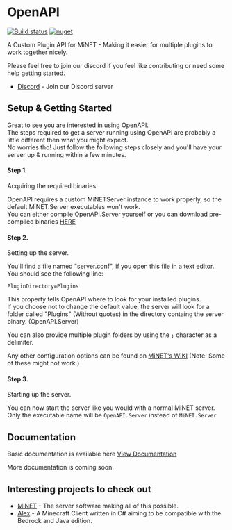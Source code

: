 # OpenAPI
[![Build status](https://ci.appveyor.com/api/projects/status/rb6xfiogyt6sam30/branch/master?svg=true)](https://ci.appveyor.com/project/kennyvv/openapi/branch/master)
[![nuget](https://img.shields.io/nuget/v/OpenMiNET.OpenAPI.svg)](https://www.nuget.org/packages/OpenMiNET.OpenAPI/)

A Custom Plugin API for MiNET - Making it easier for multiple plugins to work together nicely.

Please feel free to join  our discord if you feel like contributing or need some help getting started.
* [Discord](https://discord.gg/J4ZfR87) - Join our Discord server

## Setup & Getting Started

Great to see you are interested in using OpenAPI.  
The steps required to get a server running using OpenAPI are probably a little different then what you might expect.  
No worries tho! Just follow the following steps closely and you'll have your server up & running within a few minutes.  

#### Step 1.
Acquiring the required binaries.

OpenAPI requires a custom MiNETServer instance to work properly, so the default MiNET.Server executables won't work.  
You can either compile OpenAPI.Server yourself or you can download pre-compiled binaries [HERE](https://ci.appveyor.com/project/kennyvv/openapi/branch/master/artifacts)

#### Step 2.
Setting up the server.

You'll find a file named "server.conf", if you open this file in a text editor. You should see the following line:

`PluginDirectory=Plugins`

This property tells OpenAPI where to look for your installed plugins.  
If you choose not to change the default value, the server will look for a folder called "Plugins" (Without quotes) in the directory containg the server binary. (OpenAPI.Server)  

You can also provide multiple plugin folders by using the `;` character as a delimiter. 

Any other configuration options can be found on [MiNET's WIKI](https://github.com/NiclasOlofsson/MiNET/wiki/Configuration)
(Note: Some of these might not work.)

#### Step 3.
Starting up the server.

You can now start the server like you would with a normal MiNET server.  
Only the executable name will be `OpenAPI.Server` instead of `MiNET.Server`

## Documentation
Basic documentation is available here [View Documentation](https://openminet.github.io/OpenAPI/api/OpenAPI.html)

More documentation is coming soon.

Interesting projects to check out
----------------------------------
* [MiNET](https://github.com/NiclasOlofsson/MiNET) - The server software making all of this possible.
* [Alex](https://github.com/kennyvv/Alex) - A Minecraft Client written in C# aiming to be compatible with the Bedrock and Java edition.
